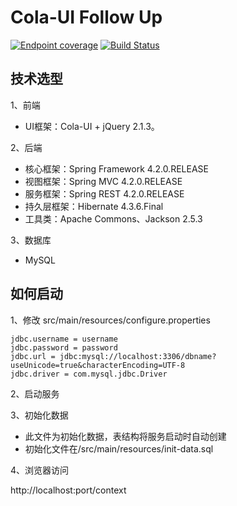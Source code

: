 # Cola-UI Follow Up

[![Endpoint coverage](http://progressed.io/bar/10?title=progress)](#progress)
[![Build Status](https://travis-ci.org/Carl-DS/cola-ui-follow-up.svg?branch=followcola)](https://travis-ci.org/Carl-DS/cola-ui-follow-up)

## 技术选型

1、前端

* UI框架：Cola-UI + jQuery 2.1.3。

2、后端

* 核心框架：Spring Framework 4.2.0.RELEASE
* 视图框架：Spring MVC 4.2.0.RELEASE
* 服务框架：Spring REST 4.2.0.RELEASE
* 持久层框架：Hibernate 4.3.6.Final
* 工具类：Apache Commons、Jackson 2.5.3

3、数据库

* MySQL


## 如何启动

1、修改 src/main/resources/configure.properties

```
jdbc.username = username
jdbc.password = password
jdbc.url = jdbc:mysql://localhost:3306/dbname?useUnicode=true&characterEncoding=UTF-8
jdbc.driver = com.mysql.jdbc.Driver
```

2、启动服务

3、初始化数据

* 此文件为初始化数据，表结构将服务启动时自动创建
* 初始化文件在/src/main/resources/init-data.sql

4、浏览器访问

http://localhost:port/context
